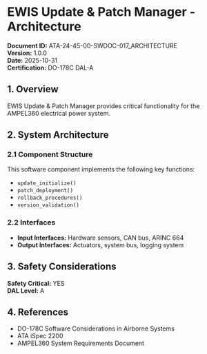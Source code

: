 # EWIS Update & Patch Manager - Architecture

**Document ID:** ATA-24-45-00-SWDOC-017_ARCHITECTURE  
**Version:** 1.0.0  
**Date:** 2025-10-31  
**Certification:** DO-178C DAL-A

## 1. Overview

EWIS Update & Patch Manager provides critical functionality for the AMPEL360 electrical power system.

## 2. System Architecture

### 2.1 Component Structure

This software component implements the following key functions:

- `update_initialize()`
- `patch_deployment()`
- `rollback_procedures()`
- `version_validation()`

### 2.2 Interfaces

- **Input Interfaces:** Hardware sensors, CAN bus, ARINC 664
- **Output Interfaces:** Actuators, system bus, logging system

## 3. Safety Considerations

**Safety Critical:** YES  
**DAL Level:** A

## 4. References

- DO-178C Software Considerations in Airborne Systems
- ATA iSpec 2200
- AMPEL360 System Requirements Document
